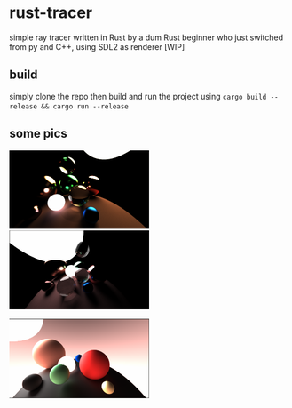 # rust-tracer
simple ray tracer written in Rust by a dum Rust beginner who just switched from py and C++, using SDL2 as renderer [WIP]
## build
simply clone the repo then build and run the project using `cargo build --release && cargo run --release`
## some pics
<p float="left">
    <img src="imgs/balls.png" width=50%/>
    <img src="imgs/idk.png", width=50%>
</p>
<p1 float="right"><img src="imgs/diffuse.png" width=50%/></p1>
    


